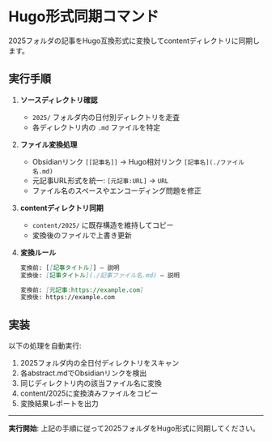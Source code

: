 # Hugo形式同期コマンド

2025フォルダの記事をHugo互換形式に変換してcontentディレクトリに同期します。

## 実行手順

1. **ソースディレクトリ確認**
   - `2025/` フォルダ内の日付別ディレクトリを走査
   - 各ディレクトリ内の `.md` ファイルを特定

2. **ファイル変換処理**
   - Obsidianリンク `[[記事名]]` → Hugo相対リンク `[記事名](./ファイル名.md)`
   - 元記事URL形式を統一: `[元記事:URL]` → `URL`
   - ファイル名のスペースやエンコーディング問題を修正

3. **contentディレクトリ同期**
   - `content/2025/` に既存構造を維持してコピー
   - 変換後のファイルで上書き更新

4. **変換ルール**
   ```markdown
   変換前: [[記事タイトル]] — 説明
   変換後: [記事タイトル](./記事ファイル名.md) — 説明
   
   変換前: [元記事:https://example.com]
   変換後: https://example.com
   ```

## 実装

以下の処理を自動実行:

1. 2025フォルダ内の全日付ディレクトリをスキャン
2. 各abstract.mdでObsidianリンクを検出
3. 同じディレクトリ内の該当ファイル名に変換
4. content/2025に変換済みファイルをコピー
5. 変換結果レポートを出力

---

**実行開始**: 上記の手順に従って2025フォルダをHugo形式に同期してください。